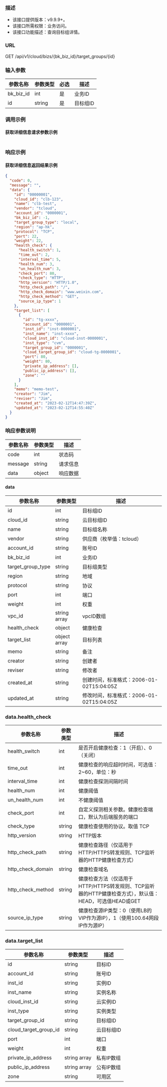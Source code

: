 ### 描述

- 该接口提供版本：v9.9.9+。
- 该接口所需权限：业务访问。
- 该接口功能描述：查询目标组详情。

### URL

GET /api/v1/cloud/bizs/{bk_biz_id}/target_groups/{id}

### 输入参数

| 参数名称   | 参数类型 | 必选 | 描述    |
|-----------|--------|-----|---------|
| bk_biz_id | int    | 是  | 业务ID   |
| id        | string | 是  | 目标组ID |

### 调用示例

#### 获取详细信息请求参数示例

```json
```

### 响应示例

#### 获取详细信息返回结果示例

```json
{
  "code": 0,
  "message": "",
  "data": {
    "id": "00000001",
    "cloud_id": "clb-123",
    "name": "clb-test",
    "vendor": "tcloud",
    "account_id": "0000001",
    "bk_biz_id": -1,
    "target_group_type": "local",
    "region": "ap-hk",
    "protocol": "TCP",
    "port": 22,
    "weight": 22,
    "health_check": {
      "health_switch": 1,
      "time_out": 2,
      "interval_time": 5,
      "health_num": 3,
      "un_health_num": 3,
      "check_port": 80,
      "check_type": "HTTP",
      "http_version": "HTTP/1.0",
      "http_check_path": "/",
      "http_check_domain": "www.weixin.com",
      "http_check_method": "GET",
      "source_ip_type": 1
    },
    "target_list": [
      {
        "id": "tg-xxxx",
        "account_id": "0000001",
        "inst_id": "inst-0000001",
        "inst_name": "inst-xxxx",
        "cloud_inst_id": "cloud-inst-0000001",
        "inst_type": "cvm",
        "target_group_id": "0000001",
        "cloud_target_group_id": "cloud-tg-0000001",
        "port": 80,
        "weight": 80,
        "private_ip_address": [],
        "public_ip_address": [],
        "zone": ""
      }
    ],
    "memo": "memo-test",
    "creator": "Jim",
    "reviser": "Jim",
    "created_at": "2023-02-12T14:47:39Z",
    "updated_at": "2023-02-12T14:55:40Z"
  }
}
```

### 响应参数说明

| 参数名称 | 参数类型 | 描述    |
|---------|--------|---------|
| code    | int    | 状态码   |
| message | string | 请求信息 |
| data    | object | 响应数据 |

#### data

| 参数名称                | 参数类型         | 描述                                  |
|------------------------|----------------|---------------------------------------|
| id                     | int            | 目标组ID                               |
| cloud_id               | string         | 云目标组ID                             |
| name                   | string         | 目标组名称                              |
| vendor                 | string         | 供应商（枚举值：tcloud）                 |
| account_id             | string         | 账号ID                                 |
| bk_biz_id              | int            | 业务ID                                 |
| target_group_type      | string         | 目标组类型                              |
| region                 | string         | 地域                                   |
| protocol               | string         | 协议                                   |
| port                   | int            | 端口                                   |
| weight                 | int            | 权重                                   |
| vpc_id                 | string array   | vpcID数组                              |
| health_check           | object         | 健康检查                                |
| target_list            | object array   | 目标列表                                |
| memo                   | string         | 备注                                   |
| creator                | string         | 创建者                                  |
| reviser                | string         | 修改者                                  |
| created_at             | string         | 创建时间，标准格式：2006-01-02T15:04:05Z   |
| updated_at             | string         | 修改时间，标准格式：2006-01-02T15:04:05Z   |

### data.health_check

| 参数名称           | 参数类型 | 描述        |
|-------------------|--------|-------------|
| health_switch     | int    | 是否开启健康检查：1（开启）、0（关闭）  |
| time_out          | int    | 健康检查的响应超时时间，可选值：2~60，单位：秒 |
| interval_time     | int    | 健康检查探测间隔时间 |
| health_num        | int    | 健康阈值 |
| un_health_num     | int    | 不健康阈值 |
| check_port        | int    | 自定义探测相关参数。健康检查端口，默认为后端服务的端口 |
| check_type        | string | 健康检查使用的协议。取值 TCP | HTTP | HTTPS | GRPC | PING | CUSTOM  |
| http_version      | string | HTTP版本  |
| http_check_path   | string | 健康检查路径（仅适用于HTTP/HTTPS转发规则、TCP监听器的HTTP健康检查方式） |
| http_check_domain | string | 健康检查域名 |
| http_check_method | string | 健康检查方法（仅适用于HTTP/HTTPS转发规则、TCP监听器的HTTP健康检查方式），默认值：HEAD，可选值HEAD或GET |
| source_ip_type    | string | 健康检查源IP类型：0（使用LB的VIP作为源IP），1（使用100.64网段IP作为源IP） |

### data.target_list

| 参数名称                | 参数类型       | 描述      |
|------------------------|--------------|-----------|
| id                     | string       | 目标ID    |
| account_id             | string       | 账号ID    |
| inst_id                | string       | 实例ID    |
| inst_name              | string       | 实例名称   |
| cloud_inst_id          | string       | 云实例ID   |
| inst_type              | string       | 实例类型   |
| target_group_id        | string       | 目标组ID   |
| cloud_target_group_id  | string       | 云目标组ID  |
| port                   | int          | 端口       |
| weight                 | int          | 权重       |
| private_ip_address     | string array | 私有IP数组  |
| public_ip_address      | string array | 公有IP数组  |
| zone                   | string       | 可用区      |